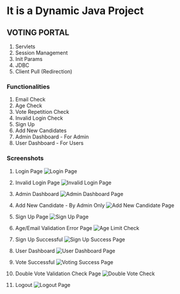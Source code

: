 # It is a Dynamic Java Project 
## VOTING PORTAL
1. Servlets
2. Session Management
3. Init Params
4. JDBC
5. Client Pull (Redirection)

### Functionalities
1. Email Check
2. Age Check
3. Vote Repetition Check
4. Invalid Login Check
5. Sign Up
6. Add New Candidates
7. Admin Dashboard - For Admin
8. User Dashboard - For Users

### Screenshots
1. Login Page
![Login Page](https://github.com/jesh-exe/Voting-Portal-J2EE/assets/63248212/d992df69-836d-464f-9b8d-16a8bec1f5af)


2. Invalid Login Page
![Invalid Login Page](https://github.com/jesh-exe/Voting-Portal-J2EE/assets/63248212/da859636-7e4f-45a9-8c28-4624c627566b)


3. Admin Dashboard
![Admin Dashboard Page](https://github.com/jesh-exe/Voting-Portal-J2EE/assets/63248212/8ed7ab12-0e49-4cd1-8bd0-1bbd82482818)


4.  Add New Candidate - By Admin Only
![Add New Candidate Page](https://github.com/jesh-exe/Voting-Portal-J2EE/assets/63248212/1be69d77-94bd-43e0-ac61-07ba01833dc0)


5.  Sign Up Page
![Sign Up Page](https://github.com/jesh-exe/Voting-Portal-J2EE/assets/63248212/48cef5a3-908d-4ae8-a836-41db105cb358)


6.  Age/Email Validation Error Page
![Age Limit Check](https://github.com/jesh-exe/Voting-Portal-J2EE/assets/63248212/4975d877-03ee-4118-a1a4-4723a91a918e)


7.  Sign Up Successful
![Sign Up Success Page](https://github.com/jesh-exe/Voting-Portal-J2EE/assets/63248212/f210aba3-a8d7-4da7-94d1-004ab2746986)


8.  User Dashboard
![User Dashboard Page](https://github.com/jesh-exe/Voting-Portal-J2EE/assets/63248212/9d2660eb-6f5a-4893-902d-95735d64d198)


9.  Vote Successful
![Voting Success Page](https://github.com/jesh-exe/Voting-Portal-J2EE/assets/63248212/a2d8c411-576b-445b-95fd-208881cff2d9)


10.  Double Vote Validation Check Page
![Double Vote Check](https://github.com/jesh-exe/Voting-Portal-J2EE/assets/63248212/38ec38bc-bb66-4ee3-851f-80bf0e5734d6)


11. Logout
![Logout Page](https://github.com/jesh-exe/Voting-Portal-J2EE/assets/63248212/0635e352-2530-4453-9f96-9dc0161be30b)















